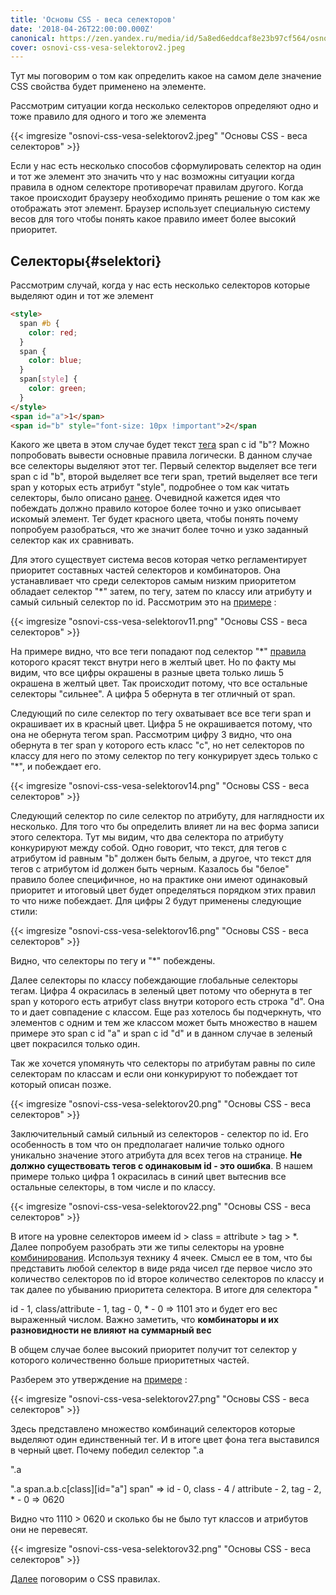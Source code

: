```yaml
---
title: 'Основы CSS - веса селекторов'
date: '2018-04-26T22:00:00.000Z'
canonical: https://zen.yandex.ru/media/id/5a8ed6eddcaf8e23b97cf564/osnovy-css-vesa-selektorov-5ad4e488830905f568348f74
cover: osnovi-css-vesa-selektorov2.jpeg
---
```

Тут мы поговорим о том как определить какое на самом деле значение CSS свойства будет применено на элементе.

Рассмотрим ситуации когда несколько селекторов определяют одно и тоже правило для одного и того же элемента

<!--more-->
{{< imgresize "osnovi-css-vesa-selektorov2.jpeg" "Основы CSS - веса селекторов" >}} 

Если у нас есть несколько способов сформулировать селектор на один и тот же элемент это значить что у нас возможны ситуации когда правила в одном селекторе противоречат правилам другого. Когда такое происходит браузеру необходимо принять решение о том как же отображать этот элемент. Браузер использует специальную систему весов для того чтобы понять какое правило имеет более высокий приоритет.

## Селекторы{#selektori} 

Рассмотрим случай, когда у нас есть несколько селекторов которые выделяют один и тот же элемент

```html
<style>
  span #b {
    color: red;
  }
  span {
    color: blue;
  }
  span[style] {
    color: green;
  }
</style>
<span id="a">1</span>
<span id="b" style="font-size: 10px !important">2</span
``` 

Какого же цвета в этом случае будет текст [тега](/blog/osnovi-html) span с id "b"? Можно попробовать вывести основные правила логически. В данном случае все селекторы выделяют этот тег. Первый селектор выделяет все теги span с id "b", второй выделяет все теги span, третий выделяет все теги span у которых есть атрибут "style", подробнее о том как читать селекторы, было описано [ранее](/blog/osnovi-sss-selektori). Очевидной кажется идея что побеждать должно правило которое более точно и узко описывает искомый элемент. Тег будет красного цвета, чтобы понять почему попробуем разобраться, что же значит более точно и узко заданный селектор как их сравнивать.

Для этого существует система весов которая четко регламентирует приоритет составных частей селекторов и комбинаторов. Она устанавливает что среди селекторов самым низким приоритетом обладает селектор "*" затем, по тегу, затем по классу или атрибуту и самый сильный селектор по id. Рассмотрим это на [примере](https://codepen.io/ErDmKo/pen/JvRZbx?editors=1100) :

{{< imgresize "osnovi-css-vesa-selektorov11.png" "Основы CSS - веса селекторов" >}} 

На примере видно, что все теги попадают под селектор "*" [правила](/blog/osnovi-css-uroven-pravil) которого красят текст внутри него в желтый цвет. Но по факту мы видим, что все цифры окрашены в разные цвета только лишь 5 окрашена в желтый цвет. Так происходит потому, что все остальные селекторы "сильнее". А цифра 5 обернута в тег отличный от span.

Следующий по силе селектор по тегу охватывает все все теги span и окрашивает их в красный цвет. Цифра 5 не окрашивается потому, что она не обернута тегом span. Рассмотрим цифру 3 видно, что она обернута в тег span у которого есть класс "с", но нет селекторов по классу для него по этому селектор по тегу конкурирует здесь только с "*", и побеждает его.

{{< imgresize "osnovi-css-vesa-selektorov14.png" "Основы CSS - веса селекторов" >}} 

Следующий селектор по силе селектор по атрибуту, для наглядности их несколько. Для того что бы определить влияет ли на вес форма записи этого селектора. Тут мы видим, что два селектора по атрибуту конкурируют между собой. Одно говорит, что текст, для тегов с атрибутом id равным "b" должен быть белым, а другое, что текст для тегов с атрибутом id должен быть черным. Казалось бы "белое" правило более специфичное, но на практике они имеют одинаковый приоритет и итоговый цвет будет определяться порядком этих правил то что ниже побеждает. Для цифры 2 будут применены следующие стили:

{{< imgresize "osnovi-css-vesa-selektorov16.png" "Основы CSS - веса селекторов" >}} 

Видно, что селекторы по тегу и "*" побеждены.

Далее селекторы по классу побеждающие глобальные селекторы тегам. Цифра 4 окрасилась в зеленый цвет потому что обернута в тег span у которого есть атрибут class внутри которого есть строка "d". Она то и дает совпадение с классом. Еще раз хотелось бы подчеркнуть, что элементов с одним и тем же классом может быть множество в нашем примере это span с id "a" и span с id "d" и в данном случае в зеленый цвет покрасился только один.

Так же хочется упомянуть что селекторы по атрибутам равны по силе селекторам по классам и если они конкурируют то побеждает тот который описан позже.

{{< imgresize "osnovi-css-vesa-selektorov20.png" "Основы CSS - веса селекторов" >}} 

Заключительный самый сильный из селекторов - селектор по id. Его особенность в том что он предполагает наличие только одного уникально значение этого атрибута для всех тегов на странице. **Не должно существовать тегов с одинаковым id - это ошибка**. В нашем примере только цифра 1 окрасилась в синий цвет вытеснив все остальные селекторы, в том числе и по классу.

{{< imgresize "osnovi-css-vesa-selektorov22.png" "Основы CSS - веса селекторов" >}} 

В итоге на уровне селекторов имеем id > class = attribute > tag > *. Далее попробуем разобрать эти же типы селекторы на уровне [комбинирования](/blog/osnovi-sss-kombinatori). Используя технику 4 ячеек. Смысл ее в том, что бы представить любой селектор в виде ряда чисел где первое число это количество селекторов по id второе количество селекторов по классу и так далее по убыванию приоритета селектора. В итоге для селектора "

id - 1, class/attribute - 1, tag - 0, * - 0 => 1101 это и будет его вес выраженный числом. Важно заметить, что **комбинаторы и их разновидности не влияют на суммарный вес**

В общем случае более высокий приоритет получит тот селектор у которого количественно больше приоритетных частей.

Разберем это утверждение на [примере](https://codepen.io/ErDmKo/pen/erBKbj?editors=1100) :

{{< imgresize "osnovi-css-vesa-selektorov27.png" "Основы CSS - веса селекторов" >}} 

Здесь представлено множество комбинаций селекторов которые выделяют один единственный тег. И в итоге цвет фона тега выставился в черный цвет. Почему победил селектор ".a

".a

".a span.a.b.c[class][id="a"] span" => id - 0, class - 4 / attribute - 2, tag - 2, * - 0 => 0620

Видно что 1110 > 0620 и сколько бы не было тут классов и атрибутов они не перевесят.

{{< imgresize "osnovi-css-vesa-selektorov32.png" "Основы CSS - веса селекторов" >}} 

 [Далее](/blog/osnovi-css-uroven-pravil) поговорим о CSS правилах.



